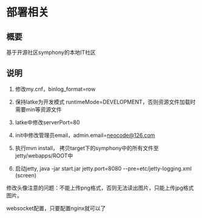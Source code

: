 # 部署相关

## 概要

   基于开源社区symphony的本地IT社区

## 说明

   1. 修改my.cnf，binlog_format=row

   2. 保持latke为开发模式 runtimeMode=DEVELOPMENT，否则资源文件加载时需要min等资源文件

   3. latke中修改serverPort=80

   4. init中修改管理员email，admin.email=neocode@126.com

   5. 执行mvn install， 拷贝target下的symphony中的所有文件至jetty/webapps/ROOT中

   6. 启动jetty, java -jar start.jar jetty.port=8080 --pre=etc/jetty-logging.xml (screen)

   修改头像注意的问题：不能上传png格式，否则无法读出图片，只能上传jpg格式图片。

   websocket配置，只要配置nginx就可以了
   
   

